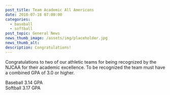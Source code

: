 ```yaml
---
post_title: Team Academic All Americans
date: 2018-07-18 07:00:00
categories:
  - baseball
  - softball
post_topic: General News
news_thumb_image: /assets/img/placeholder.jpg
news_thumb_alt:
description: Congratulations!
---
```


Congratulations to two of our athletic teams for being recognized by the NJCAA for their academic excellence. To be recognized the team must have a combined GPA of 3.0 or higher.

Baseball 3.14 GPA<br>Softball 3.17 GPA
